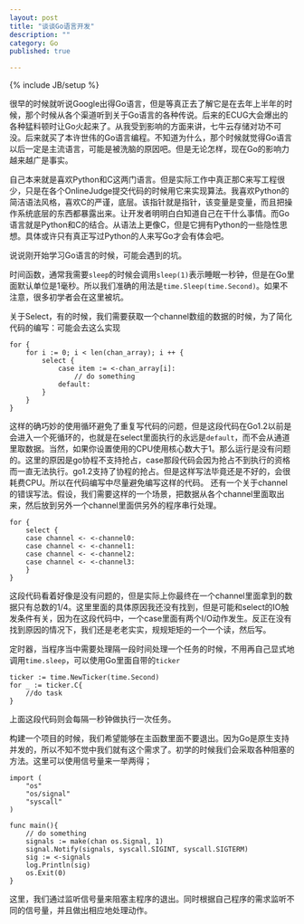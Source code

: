 ```yaml
---
layout: post
title: "谈谈Go语言开发"
description: ""
category: Go
published: true

---
```

{% include JB/setup %}

很早的时候就听说Google出得Go语言，但是等真正去了解它是在去年上半年的时候，那个时候从各个渠道听到关于Go语言的各种传说。后来的ECUG大会爆出的各种猛料顿时让Go火起来了。从我受到影响的方面来讲，七牛云存储对功不可没。后来就买了本许世伟的Go语言编程。不知道为什么，那个时候就觉得Go语言以后一定是主流语言，可能是被洗脑的原因吧。但是无论怎样，现在Go的影响力越来越广是事实。

自己本来就是喜欢Python和C这两门语言。但是实际工作中真正那C来写工程很少，只是在各个OnlineJudge提交代码的时候用它来实现算法。我喜欢Python的简洁语法风格，喜欢C的严谨，底层。该指针就是指针，该变量是变量，而且把操作系统底层的东西都暴露出来。让开发者明明白白知道自己在干什么事情。而Go语言就是Python和C的结合。从语法上更像C，但是它拥有Python的一些隐性思想。具体或许只有真正写过Python的人来写Go才会有体会吧。

说说刚开始学习Go语言的时候，可能会遇到的坑。

时间函数，通常我需要`sleep`的时候会调用`sleep(1)`表示睡眠一秒钟，但是在Go里面默认单位是1毫秒。所以我们准确的用法是`time.Sleep(time.Second)`。如果不注意，很多初学者会在这里被坑。

关于Select，有的时候，我们需要获取一个channel数组的数据的时候，为了简化代码的编写：可能会去这么实现

    for {
        for i := 0; i < len(chan_array); i ++ {
            select {
                case item := <-chan_array[i]:
                    // do something
                default:
            }
        }
    }
这样的确巧妙的使用循环避免了重复写代码的问题，但是这段代码在Go1.2以前是会进入一个死循环的，也就是在select里面执行的永远是`default`，而不会从通道里取数据。当然，如果你设置使用的CPU使用核心数大于1。那么运行是没有问题的。这里的原因是go协程不支持抢占，case那段代码会因为抢占不到执行的资格而一直无法执行。go1.2支持了协程的抢占。但是这样写法毕竟还是不好的，会很耗费CPU。所以在代码编写中尽量避免编写这样的代码。
还有一个关于channel的错误写法。假设，我们需要这样的一个场景，把数据从各个channel里面取出来，然后放到另外一个channel里面供另外的程序串行处理。

    for {
        select {
        case channel <- <-channel0:
        case channel <- <-channel1:
        case channel <- <-channel2:
        case channel <- <-channel3:
        }
    }

这段代码看着好像是没有问题的，但是实际上你最终在一个channel里面拿到的数据只有总数的1/4。这里里面的具体原因我还没有找到，但是可能和select的IO触发条件有关，因为在这段代码中，一个case里面有两个I/O动作发生。反正在没有找到原因的情况下，我们还是老老实实，规规矩矩的一个一个读，然后写。

定时器，当程序当中需要处理隔一段时间处理一个任务的时候，不用再自己显式地调用`time.sleep`，可以使用Go里面自带的`ticker`

    ticker := time.NewTicker(time.Second)
    for _ := ticker.C{
        //do task
    }

上面这段代码则会每隔一秒钟做执行一次任务。

构建一个项目的时候，我们希望能够在主函数里面不要退出。因为Go是原生支持并发的，所以不知不觉中我们就有这个需求了。初学的时候我们会采取各种阻塞的方法。这里可以使用信号量来一举两得；

    import (
        "os"
        "os/signal"
        "syscall"
    )
    
    func main(){
        // do something
        signals := make(chan os.Signal, 1)
        signal.Notify(signals, syscall.SIGINT, syscall.SIGTERM)
        sig := <-signals
        log.Println(sig)
        os.Exit(0)
    }
    
这里，我们通过监听信号量来阻塞主程序的退出。同时根据自己程序的需求监听不同的信号量，并且做出相应地处理动作。
